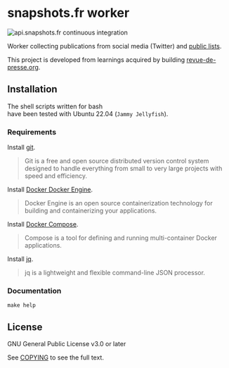 # snapshots.fr worker

![api.snapshots.fr continuous integration](https://github.com/thierrymarianne/api.snapshots.fr/actions/workflows/continuous-integration.yml/badge.svg)

Worker collecting publications from social media (Twitter) and [public lists](https://help.twitter.com/en/using-twitter/twitter-lists).

This project is developed from learnings acquired by building [revue-de-presse.org](https://revue-de-presse.org).

## Installation

The shell scripts written for bash   
have been tested with Ubuntu 22.04 (`Jammy Jellyfish`).

### Requirements

Install [git](https://git-scm.com/downloads).
> Git is a free and open source distributed version control system designed 
> to handle everything from small to very large projects with speed and efficiency.

Install [Docker Docker Engine](https://docs.docker.com/engine/install/).
> Docker Engine is an open source containerization technology for building and containerizing your applications.

Install [Docker Compose](https://docs.docker.com/compose/install/).
> Compose is a tool for defining and running multi-container Docker applications.

Install [jq](https://stedolan.github.io/jq/download/).
> jq is a lightweight and flexible command-line JSON processor.

### Documentation

```
make help
```

## License

GNU General Public License v3.0 or later

See [COPYING](./COPYING) to see the full text.
